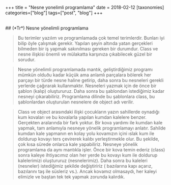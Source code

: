 +++
title = "Nesne yonelimli programlama"
date = 2018-02-12
[taxonomies]
categories=["blog"]
tags=["post", "blog"]
+++

<br>
## (*Tr*)  Nesne yönelimli programlama

>Bu terimler yazılım ve programlamada çok temel terimlerdir. Bunları iyi bilip öyle çalışmak gerekir. Yapılan şeyin altında yatan
gerçekleri bilmeden bir iş yapmak sakınılması gereken bir durumdur.  Class ve nesne ilişkisi önemli ve mülakatta karşınıza çıkabilecek
güzel bir sorudur.

>Nesne yönelimli programlamada mantık, geliştirdiğimiz programı mümkün olduðu kadar küçük ama anlamlı parçalara bölerek her parçayı bir
türde nesne haline getirip, daha sonra bu nesneleri gerekli yerlerde çağırarak kullanmaktır. Nesneleri yazmak için de önce bir şablon
(kalıp) oluştururuz. Daha sonra bu şablondan istediğimiz kadar nesneyi çıkarabiliriz. Programlama dilinde bu şablonlara class, bu
şablonlardan oluşturulan nesnelere de object adı verilir.

>Class ve object arasındaki ilişki çocukların yazın sahillerde oynadığı kum kovaları ve bu kovalarla yapılan kumdan kalelere benzer.
Gerçekten aralarında bir fark yoktur. Bir kova yardımı ile kumdan kale yapmak, tam anlamıyla nesneye yönelik programlamayı anlatır.
Sahilde kumdan kale yapmanın en kolay yolu kovamızın içini ıslak kum ile doldurup kovayı ters çevirerek kalıbı yerleştirmekle olur. Bu
şekilde, çok kısa sürede onlarca kale yapabiliriz. Nesneye yönelik programlama da aynı mantıkla işler. Önce bir kova temin ederiz (class)
sonra kaleye ihtiyacımız olan her yerde bu kovayı kum ile doldurup kalelerimizi oluştururuz (nesnelerimiz). Daha sonra bu kaleleri
(nesneler)  istediğimiz şekilde değiştiririz ( bazılarına kapı açarız, bazılarını taş ile süsleriz vs.). Ancak kovamız olmasaydı, her
kaleyi elimizle ve baştan tek tek yapmak zorunda kalırdık.